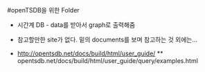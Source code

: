 #openTSDB을 위한 Folder

* 시간계 DB - data를 받아서 graph로 출력해줌

* 참고할만한 site가 없다. 밑의 documents를 보며 참고하는 것 외에는...
    
* http://opentsdb.net/docs/build/html/user_guide/
  ** opentsdb.net/docs/build/html/user_guide/query/examples.html
